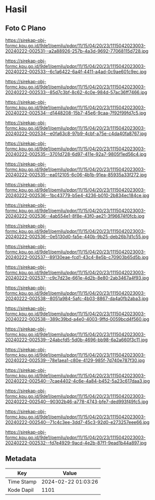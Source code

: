 # Hasil

## Foto C Plano

https://sirekap-obj-formc.kpu.go.id/9de1/pemilu/pdpr/11/15/04/20/23/1115042023003-20240222-002531--a2a88926-257b-4a3d-9692-77068115d728.jpg

https://sirekap-obj-formc.kpu.go.id/9de1/pemilu/pdpr/11/15/04/20/23/1115042023003-20240222-002533--6c1a6422-6a4f-4411-a4ad-0c9ae601c9ec.jpg

https://sirekap-obj-formc.kpu.go.id/9de1/pemilu/pdpr/11/15/04/20/23/1115042023003-20240222-002533--85d7c3bf-8c62-4c0e-984d-57ac36ff7466.jpg

https://sirekap-obj-formc.kpu.go.id/9de1/pemilu/pdpr/11/15/04/20/23/1115042023003-20240222-002534--d1448208-15b7-45e6-9caa-7f92f99fd7c5.jpg

https://sirekap-obj-formc.kpu.go.id/9de1/pemilu/pdpr/11/15/04/20/23/1115042023003-20240222-002534--e0fa63c8-97b9-4cbf-a75e-c4da40fa8767.jpg

https://sirekap-obj-formc.kpu.go.id/9de1/pemilu/pdpr/11/15/04/20/23/1115042023003-20240222-002535--3701d728-6d97-411e-92a7-9805f1ed56c4.jpg

https://sirekap-obj-formc.kpu.go.id/9de1/pemilu/pdpr/11/15/04/20/23/1115042023003-20240222-002535--ea012105-6c06-4b1b-91ea-85935a33f272.jpg

https://sirekap-obj-formc.kpu.go.id/9de1/pemilu/pdpr/11/15/04/20/23/1115042023003-20240222-002536--1bc43779-b5e4-4236-b010-2b834ec184ce.jpg

https://sirekap-obj-formc.kpu.go.id/9de1/pemilu/pdpr/11/15/04/20/23/1115042023003-20240222-002536--4ab554e1-8f8e-43f0-ae21-3f96674f0fcb.jpg

https://sirekap-obj-formc.kpu.go.id/9de1/pemilu/pdpr/11/15/04/20/23/1115042023003-20240222-002536--0e5130d0-fa5e-440b-9b25-deb26b7d1c55.jpg

https://sirekap-obj-formc.kpu.go.id/9de1/pemilu/pdpr/11/15/04/20/23/1115042023003-20240222-002537--89130eae-fcd1-43c4-8e5b-c70903b65d5b.jpg

https://sirekap-obj-formc.kpu.go.id/9de1/pemilu/pdpr/11/15/04/20/23/1115042023003-20240222-002537--c9c7d23e-661e-4d2b-8e80-2ab3467a4f93.jpg

https://sirekap-obj-formc.kpu.go.id/9de1/pemilu/pdpr/11/15/04/20/23/1115042023003-20240222-002538--8051a984-5afc-4b03-8867-da4a0fb2aba3.jpg

https://sirekap-obj-formc.kpu.go.id/9de1/pemilu/pdpr/11/15/04/20/23/1115042023003-20240222-002538--389c39bd-a4e0-4003-9ffd-0059bcd4f560.jpg

https://sirekap-obj-formc.kpu.go.id/9de1/pemilu/pdpr/11/15/04/20/23/1115042023003-20240222-002539--24abcfd5-5d0b-4696-bb98-6a2a660f3c11.jpg

https://sirekap-obj-formc.kpu.go.id/9de1/pemilu/pdpr/11/15/04/20/23/1115042023003-20240222-002539--78e1aea1-c80e-4129-985f-7d740e787f30.jpg

https://sirekap-obj-formc.kpu.go.id/9de1/pemilu/pdpr/11/15/04/20/23/1115042023003-20240222-002540--7cae4402-4c6e-4a84-b452-5a23c617daa3.jpg

https://sirekap-obj-formc.kpu.go.id/9de1/pemilu/pdpr/11/15/04/20/23/1115042023003-20240222-002540--90302b46-a778-4743-bfe7-ded993f49fc5.jpg

https://sirekap-obj-formc.kpu.go.id/9de1/pemilu/pdpr/11/15/04/20/23/1115042023003-20240222-002540--71c4c3ee-3dd7-45c3-92d0-e273257eee66.jpg

https://sirekap-obj-formc.kpu.go.id/9de1/pemilu/pdpr/11/15/04/20/23/1115042023003-20240222-002532--fd7e4929-9acd-4e2b-87f1-9ead1b44a897.jpg


## Metadata

| Key        | Value               |
| ---------- | ------------------- |
| Time Stamp | 2024-02-22 01:03:26 |
| Kode Dapil | 1101                |




